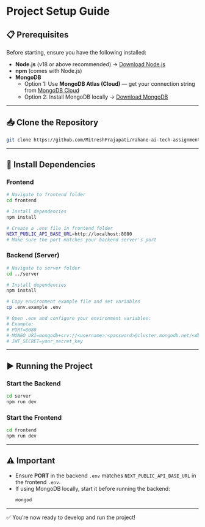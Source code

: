 # Project Setup Guide

## 📋 Prerequisites

Before starting, ensure you have the following installed:

- **Node.js** (v18 or above recommended) → [Download Node.js](https://nodejs.org/)
- **npm** (comes with Node.js)
- **MongoDB**
  - Option 1: Use **MongoDB Atlas (Cloud)** — get your connection string from [MongoDB Cloud](https://www.mongodb.com/cloud/atlas)
  - Option 2: Install MongoDB locally → [Download MongoDB](https://www.mongodb.com/try/download/community)

---

## 📥 Clone the Repository

```bash
git clone https://github.com/MitreshPrajapati/rahane-ai-tech-assignment
```

---

## 📂 Install Dependencies

### **Frontend**

```bash
# Navigate to frontend folder
cd frontend

# Install dependencies
npm install

# Create a .env file in frontend folder
NEXT_PUBLIC_API_BASE_URL=http://localhost:8080
# Make sure the port matches your backend server's port
```

### **Backend (Server)**

```bash
# Navigate to server folder
cd ../server

# Install dependencies
npm install

# Copy environment example file and set variables
cp .env.example .env

# Open .env and configure your environment variables:
# Example:
# PORT=8080
# MONGO_URI=mongodb+srv://<username>:<password>@cluster.mongodb.net/<dbname>
# JWT_SECRET=your_secret_key
```

---

## ▶️ Running the Project

### **Start the Backend**

```bash
cd server
npm run dev
```

### **Start the Frontend**

```bash
cd frontend
npm run dev
```

---

## ⚠️ Important

- Ensure **PORT** in the backend `.env` matches `NEXT_PUBLIC_API_BASE_URL` in the frontend `.env`.
- If using MongoDB locally, start it before running the backend:
  ```bash
  mongod
  ```

---

✅ You’re now ready to develop and run the project!
